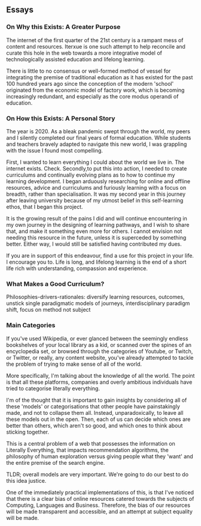 ## Essays

### On Why this Exists: A Greater Purpose

The internet of the first quarter of the 21st century is a rampant mess of content and resources. Iterxue is one such attempt to help reconcile and curate this hole in the web towards a more integrative model of technologically assisted education and lifelong learning.

There is little to no consensus or well-formed method of vessel for integrating the premise of traditional education as it has existed for the past 100 hundred years ago since the conception of the modern 'school' originated from the economic model of factory work, which is becoming increasingly redundant, and especially as the core modus operandi of education.

### On How this Exists: A Personal Story

The year is 2020. As a bleak pandemic swept through the world, my peers and I silently completed our final years of formal education. While students and teachers bravely adapted to navigate this new world, I was grappling with the issue I found most compelling.

First, I wanted to learn everything I could about the world we live in. The internet exists. Check. Secondly,to put this into action, I needed to create curriculums and continually evolving plans as to how to continue my learning development. I began arduously researching for online and offline resources, advice and curriculums and furiously learning with a focus on breadth, rather than specialisation. It was my second year in this journey after leaving university because of my utmost belief in this self-learning ethos, that I began this project.

It is the growing result of the pains I did and will continue
encountering in my own journey in the designing of learning pathways, and I wish to share that, and make it something even more for others. I cannot envision not needing this resource in the future, unless it is superceded by something better. Either way, I would still be
satisfied having contributed my dues.

If you are in support of this endeavour, find a use for this project in your life. I encourage you to. Life is long, and lifelong learning is the end of a short life rich with understanding, compassion and experience.

### What Makes a Good Curriculum?

Philosophies-drivers-rationales: diversify learning resources,
outcomes, unstick single paradigmatic models of journeys,
interdisciplinary paradigm shift, focus on method not subject

### Main Categories

If you've used Wikipedia, or ever glanced between the seemingly
endless bookshelves of your local library as a kid, or scanned over the spines of an encyclopedia set, or browsed through the categories of Youtube, or Twitch, or Twitter, or really, any content website, you've already attempted to tackle the problem of trying to make sense of all of the world.

More specifically, I'm talking about the knowledge of all the world. The point is that all these platforms, companies and overly ambitious individuals have tried to categorise literally everything.

I'm of the thought that it is important to gain insights by
considering all of these 'models' or categorisations that other people have painstakingly made, and not to collapse them all. Instead, unparadoxically, to leave all these models out in the open. Then, each of us can decide which ones are better than others, which aren't so good, and which ones to think about sticking together.

This is a central problem of a web that possesses the information on Literally Everything, that impacts recommendation algorithms, the philosophy of human exploration versus giving people what they 'want' and the entire premise of the search engine.

TLDR; overall models are very important. We're going to do our best to do this idea justice.

One of the immediately practical implementations of this, is that I've noticed that there is a clear bias of online resources catered towards the subjects of Computing, Languages and Business. Therefore, the bias of our resources will be made transparent and accessible, and an attempt at subject equality will be made.

